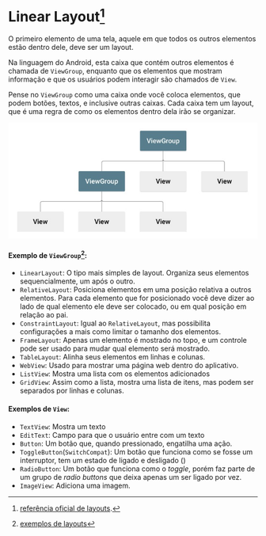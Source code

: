 # Linear Layout[^1]

[^1]: [referência oficial de layouts](https://developer.android.com/develop/ui/views/layout/declaring-layout).

O primeiro elemento de uma tela, aquele em que todos os outros elementos estão dentro dele, deve ser um layout.

Na linguagem do Android, esta caixa que contém outros elementos é chamada de `ViewGroup`, enquanto que os elementos que mostram informação e que os usuários podem interagir são chamados de `View`.

Pense no `ViewGroup` como uma caixa onde você coloca elementos, que podem botões, textos, e inclusive outras caixas. Cada caixa tem um layout, que é uma regra de como os elementos dentro dela irão se organizar.

![](views.jpeg)

#### Exemplo de `ViewGroup`[^2]:
[^2]: [exemplos de layouts](https://www.geeksforgeeks.org/android-ui-layouts/)
- `LinearLayout`: O tipo mais simples de layout. Organiza seus elementos sequencialmente, um após o outro.
- `RelativeLayout`: Posiciona elementos em uma posição relativa a outros elementos. Para cada elemento que for posicionado você deve dizer ao lado de qual elemento ele deve ser colocado, ou em qual posição em relação ao pai.
- `ConstraintLayout`: Igual ao `RelativeLayout`, mas possibilita configurações a mais como limitar o tamanho dos elementos.
- `FrameLayout`: Apenas um elemento é mostrado no topo, e um controle pode ser usado para mudar qual elemento será mostrado.
- `TableLayout`: Alinha seus elementos em linhas e colunas.
- `WebView`: Usado para mostrar uma página web dentro do aplicativo.
- `ListView`: Mostra uma lista com os elementos adicionados
- `GridView`: Assim como a lista, mostra uma lista de itens, mas podem ser separados por linhas e colunas.

#### Exemplos de `View`:
- `TextView`: Mostra um texto
- `EditText`: Campo para que o usuário entre com um texto
- `Button`: Um botão que, quando pressionado, engatilha uma ação.
- `ToggleButton`(`SwitchCompat`): Um botão que funciona como se fosse um interruptor, tem um estado de ligado e desligado ()
- `RadioButton`: Um botão que funciona como o *toggle*, porém faz parte de um grupo de *radio buttons* que deixa apenas um ser ligado por vez.
- `ImageView`: Adiciona uma imagem.




